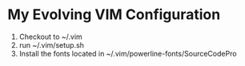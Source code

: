 My Evolving VIM Configuration
=============================

1. Checkout to ~/.vim
2. run ~/.vim/setup.sh
3. Install the fonts located in ~/.vim/powerline-fonts/SourceCodePro

